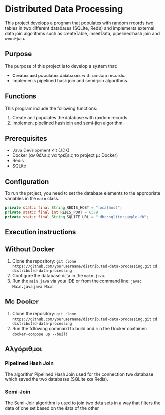 # Distributed Data Processing

This project develops a program that populates with random records two tables in two different databases (SQLite, Redis) and implements external data join algorithms such as createTable, insertData, pipelined hash join and semi-join.

## Purpose

The purpose of this project is to develop a system that:
- Creates and populates databases with random records.
- Implements pipelined hash join and semi-join algorithms.

## Functions

This program include the following functions:
1. Create and populates the database with random records.
2. Implement pipelined hash join and semi-jion algorithm.

## Prerequisites

- Java Development Kit (JDK)
- Docker (αν θέλεις να τρέξεις το project με Docker)
- Redis
- SQLite

## Configuration

To run the project, you need to set the database elements to the appropriate variables in the `main` class.


```java 
private static final String REDIS_HOST = "localhost";
private static final int REDIS_PORT = 6379;
private static final String SQLITE_URL = "jdbc:sqlite:sample.db";
```
 

## Execution instructions

## Without Docker
1. Clone the repository: `git clone https://github.com/yourusername/distributed-data-processing.git`
`cd distributed-data-processing`
2. Configure the database data in the `main.java`.
3. Run the `main.java` via your IDE or from the command line:
`javac Main.java`
`java Main`

## Με Docker
1. Clone the repository: `git clone https://github.com/yourusername/distributed-data-processing.git`
`cd distributed-data-processing`
2. Run the following command to build and run the Docker container: `docker-compose up --build`

## Αλγόριθμοι
### Pipelined Hash Join
The algorithm Pipelined Hash Join used for the connection two database which saved the two databases (SQLite και Redis).

### Semi-Join
The Semi-Join algorithm is used to join two data sets in a way that filters the data of one set based on the data of the other.
